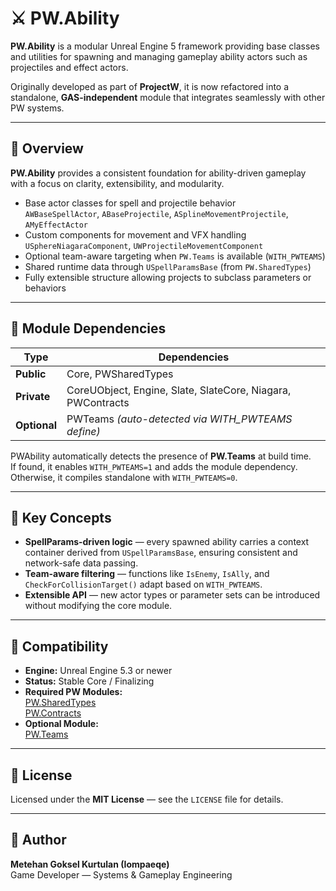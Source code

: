 # ⚔️ PW.Ability

**PW.Ability** is a modular Unreal Engine 5 framework providing base classes and utilities for spawning and managing gameplay ability actors such as projectiles and effect actors.

Originally developed as part of **ProjectW**, it is now refactored into a standalone, **GAS-independent** module that integrates seamlessly with other PW systems.

---

## 🧩 Overview

**PW.Ability** provides a consistent foundation for ability-driven gameplay with a focus on clarity, extensibility, and modularity.

- Base actor classes for spell and projectile behavior  
  `AWBaseSpellActor`, `ABaseProjectile`, `ASplineMovementProjectile`, `AMyEffectActor`
- Custom components for movement and VFX handling  
  `USphereNiagaraComponent`, `UWProjectileMovementComponent`
- Optional team-aware targeting when `PW.Teams` is available (`WITH_PWTEAMS`)
- Shared runtime data through `USpellParamsBase` (from `PW.SharedTypes`)
- Fully extensible structure allowing projects to subclass parameters or behaviors

---

## 🧱 Module Dependencies

| Type | Dependencies |
|------|---------------|
| **Public** | Core, PWSharedTypes |
| **Private** | CoreUObject, Engine, Slate, SlateCore, Niagara, PWContracts |
| **Optional** | PWTeams *(auto-detected via WITH_PWTEAMS define)* |

PWAbility automatically detects the presence of **PW.Teams** at build time.  
If found, it enables `WITH_PWTEAMS=1` and adds the module dependency.  
Otherwise, it compiles standalone with `WITH_PWTEAMS=0`.

---

## 🧠 Key Concepts

- **SpellParams-driven logic** — every spawned ability carries a context container derived from `USpellParamsBase`, ensuring consistent and network-safe data passing.
- **Team-aware filtering** — functions like `IsEnemy`, `IsAlly`, and `CheckForCollisionTarget()` adapt based on `WITH_PWTEAMS`.
- **Extensible API** — new actor types or parameter sets can be introduced without modifying the core module.

---

## 🧰 Compatibility

- **Engine:** Unreal Engine 5.3 or newer  
- **Status:** Stable Core / Finalizing  
- **Required PW Modules:**  
  [PW.SharedTypes](https://github.com/mkurtt96/PWCoreLibs)  
  [PW.Contracts](https://github.com/mkurtt96/PWCoreLibs)  
- **Optional Module:**  
  [PW.Teams](https://github.com/mkurtt96/PWTeams)

---

## 📄 License

Licensed under the **MIT License** — see the `LICENSE` file for details.

---

## 👤 Author

**Metehan Goksel Kurtulan (Iompaeqe)**  
Game Developer — Systems & Gameplay Engineering  
